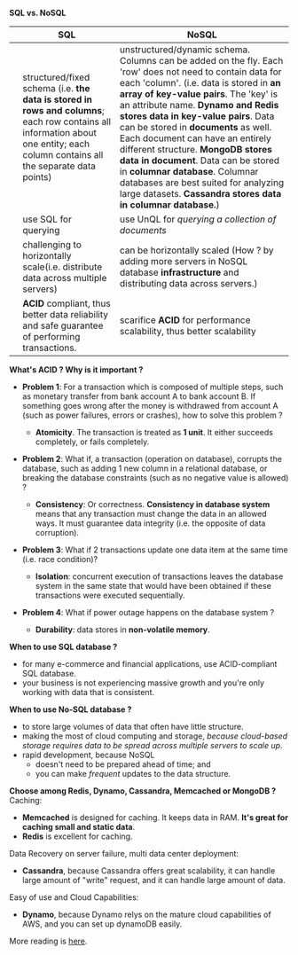 **SQL vs. NoSQL**

|               |       SQL     |      NoSQL    |
| ------------- | ------------- | ------------- 
|   | structured/fixed schema  (i.e. **the data is stored in rows and columns**; each row contains all information about one entity; each column contains all the separate data points)  | unstructured/dynamic schema. Columns can be added on the fly. Each 'row' does not need to contain data for each 'column'. (i.e. data is stored in **an array of key-value pairs**.  The 'key' is an attribute name. **Dynamo and Redis stores data in key-value pairs**. Data can be stored in **documents** as well. Each document can have an entirely different structure. **MongoDB stores data in document**. Data can be stored in **columnar database**. Columnar databases are best suited for analyzing large datasets. **Cassandra stores data in columnar database.**)|
|   | use SQL for querying  | use UnQL for _querying a collection of documents_ |
|   | challenging to horizontally scale(i.e. distribute data across multiple servers)  | can be horizontally scaled (How ? by adding more servers in NoSQL database **infrastructure** and distributing data across servers.) |
|   | **ACID** compliant, thus better data reliability and safe guarantee of performing transactions.  | scarifice **ACID** for performance scalability, thus better scalability|

**What's ACID ? Why is it important ?**
- **Problem 1**: For a transaction which is composed of multiple steps, such as monetary transfer from bank account A to bank account B. If something goes wrong after the money is withdrawed from account A (such as power failures, errors or crashes), how to solve this problem ?
  - **Atomicity**. The transaction is treated as **1 unit**. It either succeeds completely, or fails completely.

- **Problem 2**: What if, a transaction (operation on database), corrupts the database, such as adding 1 new column in a relational database, or breaking the database constraints (such as no negative value is allowed) ?
  - **Consistency**: Or correctness. **Consistency in database system** means that any transaction must change the data in an allowed ways. It must guarantee data integrity (i.e. the opposite of data corruption).

- **Problem 3**: What if 2 transactions update one data item at the same time (i.e. race condition)?
  - **Isolation**: concurrent execution of transactions leaves the database system in the same state that would have been obtained if these transactions were executed sequentially.

- **Problem 4**: What if power outage happens on the database system ?
  - **Durability**: data stores in **non-volatile memory**. 

**When to use SQL database ?**
- for many e-commerce and financial applications, use ACID-compliant SQL database.
- your business is not experiencing massive growth and you're only working with data that is consistent.

**When to use No-SQL database ?**
- to store large volumes of data that often have little structure.
- making the most of cloud computing and storage, _because cloud-based storage requires data to be spread across multiple servers to scale up_.
- rapid development, because NoSQL
  - doesn't need to be prepared ahead of time; and
  - you can make _frequent_ updates to the data structure.


**Choose among Redis, Dynamo, Cassandra, Memcached or MongoDB ?**
Caching:
  - **Memcached** is designed for caching. It keeps data in RAM. **It's great for caching small and static data**.
  - **Redis** is excellent for caching.

Data Recovery on server failure, multi data center deployment:
  - **Cassandra**, because Cassandra offers great scalability, it can handle large amount of "write" request, and it can handle large amount of data.

Easy of use and Cloud Capabilities:
  - **Dynamo**, because Dynamo relys on the mature cloud capabilities of AWS, and you can set up dynamoDB easily.

More reading is [here](https://devathon.com/blog/mongodb-vs-cassandra-vs-redis-vs-memcached-vs-dynamodb/).
